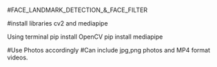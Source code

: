 #FACE_LANDMARK_DETECTION_&_FACE_FILTER

#install libraries cv2 and mediapipe

Using terminal 
pip install OpenCV
pip install mediapipe



#Use Photos accordingly
#Can include jpg,png photos and MP4 format videos.
